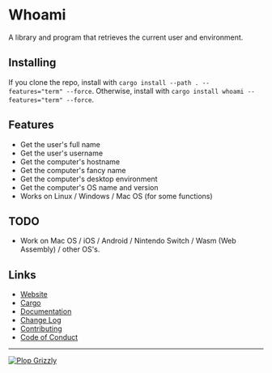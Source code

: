 # Whoami
A library and program that retrieves the current user and environment.

## Installing
If you clone the repo, install with `cargo install --path . --features="term" --force`.
Otherwise, install with `cargo install whoami --features="term" --force`.

## Features
* Get the user's full name
* Get the user's username
* Get the computer's hostname
* Get the computer's fancy name
* Get the computer's desktop environment
* Get the computer's OS name and version
* Works on Linux / Windows / Mac OS (for some functions)

## TODO
* Work on Mac OS / iOS / Android / Nintendo Switch / Wasm (Web Assembly) / other OS's.

## Links
* [Website](https://free.plopgrizzly.com/whoami)
* [Cargo](https://crates.io/crates/whoami)
* [Documentation](https://docs.rs/whoami)
* [Change Log](https://free.plopgrizzly.com/whoami/changelog)
* [Contributing](https://plopgrizzly.com/contributing)
* [Code of Conduct](https://free.plopgrizzly.com/whoami/codeofconduct)

---

[![Plop Grizzly](https://plopgrizzly.com/images/logo-bar.png)](https://plopgrizzly.com)
